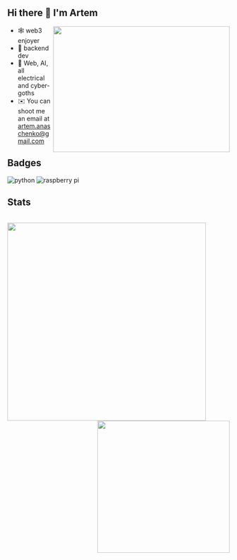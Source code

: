 ## Hi there 👋 I'm Artem
<img align="right" width="400" height="286" src="https://cdn.shopify.com/s/files/1/0344/6469/files/cat-gif-loop-maru_grande.gif?v=1523984148">


- 🕸 web3 enjoyer
- 💼 backend dev
- 🔭 Web, AI, all electrical and cyber-goths
- ✉️ You can shoot me an email at [artem.anaschenko@gmail.com](mailto:artem.anaschenko@gmail.com)

## Badges

![python](https://img.shields.io/badge/python%20-%2314354C.svg?&style=for-the-badge&logo=python&logoColor=white) ![raspberry pi](https://img.shields.io/badge/RASPBERRY%20PI-%23C51A4A.svg?&style=for-the-badge&logo=raspberry%20pi&logoColor=white) 

## Stats

<br>

<a href="https://github.com/anuraghazra/github-readme-stats">
  <img align="left" width="450" src="https://github-readme-stats.vercel.app/api?username=keshe4ka&show_icons=true&theme=buefy&cache_seconds=1800" />
</a>

<a href="https://github.com/anuraghazra/github-readme-stats">
  <img align="right" width="300" src="https://github-readme-stats.vercel.app/api/top-langs/?username=keshe4ka&show_icons=true&theme=buefy&layout=compact" />
</a>

<br clear="all" />
